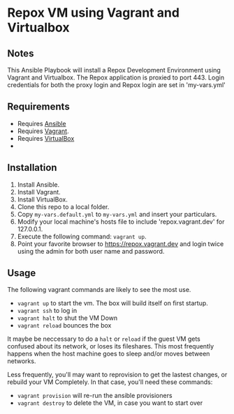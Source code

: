 # Repox VM using Vagrant and Virtualbox

##  Notes

This Ansible Playbook will install a Repox Development Environment using Vagrant and Virtualbox. The Repox application is proxied to port 443. Login credentials for both the proxy login and Repox login are set in 'my-vars.yml'

## Requirements

* Requires [Ansible](http://docs.ansible.com/ansible/intro_installation.html)
* Requires [Vagrant](https://www.vagrantup.com/downloads.html). 
* Requires [VirtualBox](https://www.virtualbox.org/wiki/Downloads)
* 

## Installation

1. Install Ansible.
2. Install Vagrant.
3. Install VirtualBox.
4. Clone this repo to a local folder.
5. Copy `my-vars.default.yml` to `my-vars.yml` and insert your particulars.
6. Modify your local machine's hosts file to include 'repox.vagrant.dev' for 127.0.0.1.
6. Execute the following command: `vagrant up`.
7. Point your favorite browser to https://repox.vagrant.dev and login twice using the admin for both user name and password.

## Usage 

The following vagrant commands are likely to see the most use. 

* `vagrant up` to start the vm. The box will build itself on first startup. 
* `vagrant ssh` to log in
* `vagrant halt` to shut the VM Down
* `vagrant reload` bounces the box

It maybe be neccessary to do a `halt` or `reload` if the guest VM gets confused about its network, or loses its fileshares. This most frequently happens when the host machine goes to sleep and/or moves between networks.

Less frequently, you'll may want to reprovision to get the lastest changes, or rebuild your VM Completely. In that case, you'll need these commands:

* `vagrant provision` will re-run the ansible provisioners
* `vagrant destroy` to delete the VM, in case you want to start over

